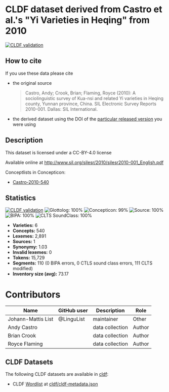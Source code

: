 # CLDF dataset derived from Castro et al.'s "Yi Varieties in Heqing" from 2010

[![CLDF validation](https://github.com/lexibank/castroyi/workflows/CLDF-validation/badge.svg)](https://github.com/lexibank/castroyi/actions?query=workflow%3ACLDF-validation)

## How to cite

If you use these data please cite
- the original source
  > Castro, Andy; Crook, Brian; Flaming, Royce (2010): A sociolinguistic survey of Kua-nsi and related Yi varieties in Heqing county, Yunnan province, China. SIL Electronic Survey Reports 2010-001. Dallas: SIL International.
- the derived dataset using the DOI of the [particular released version](../../releases/) you were using

## Description


This dataset is licensed under a CC-BY-4.0 license

Available online at http://www.sil.org/silesr/2010/silesr2010-001_English.pdf


Conceptlists in Concepticon:
- [Castro-2010-540](https://concepticon.clld.org/contributions/Castro-2010-540)
## Statistics


[![CLDF validation](https://github.com/lexibank/castroyi/workflows/CLDF-validation/badge.svg)](https://github.com/lexibank/castroyi/actions?query=workflow%3ACLDF-validation)
![Glottolog: 100%](https://img.shields.io/badge/Glottolog-100%25-brightgreen.svg "Glottolog: 100%")
![Concepticon: 99%](https://img.shields.io/badge/Concepticon-99%25-green.svg "Concepticon: 99%")
![Source: 100%](https://img.shields.io/badge/Source-100%25-brightgreen.svg "Source: 100%")
![BIPA: 100%](https://img.shields.io/badge/BIPA-100%25-brightgreen.svg "BIPA: 100%")
![CLTS SoundClass: 100%](https://img.shields.io/badge/CLTS%20SoundClass-100%25-brightgreen.svg "CLTS SoundClass: 100%")

- **Varieties:** 6
- **Concepts:** 540
- **Lexemes:** 2,891
- **Sources:** 1
- **Synonymy:** 1.03
- **Invalid lexemes:** 0
- **Tokens:** 15,729
- **Segments:** 110 (0 BIPA errors, 0 CTLS sound class errors, 111 CLTS modified)
- **Inventory size (avg):** 73.17

# Contributors

Name               | GitHub user | Description |Role
---                | ---         | --- | ---
Johann-Mattis List | @LinguList  | maintainer | Other
Andy Castro | | data collection | Author
Brian Crook | | data collection | Author
Royce Flaming | | data collection | Author




## CLDF Datasets

The following CLDF datasets are available in [cldf](cldf):

- CLDF [Wordlist](https://github.com/cldf/cldf/tree/master/modules/Wordlist) at [cldf/cldf-metadata.json](cldf/cldf-metadata.json)